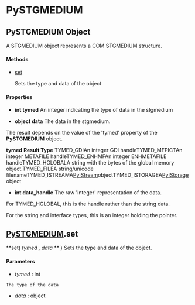# PySTGMEDIUM

## PySTGMEDIUM Object

A STGMEDIUM object represents a COM STGMEDIUM structure\.

#### Methods


  - [set](PySTGMEDIUM.md#pystgmediumset)

    Sets the type and data of the object&nbsp;

#### Properties

  -  **int tymed** 
    An integer indicating the type of data in the stgmedium

  -  **object data** 
    The data in the stgmedium\. 

The result depends on the value of the 'tymed' property of the **PySTGMEDIUM** object\.

 **tymed**  **Result Type** TYMED\_GDIAn integer GDI handleTYMED\_MFPICTAn integer METAFILE handleTYMED\_ENHMFAn integer ENHMETAFILE handleTYMED\_HGLOBALA string with the bytes of the global memory object\.TYMED\_FILEA string/unicode filenameTYMED\_ISTREAMA[PyIStream](#pyistream)objectTYMED\_ISTORAGEA[PyIStorage](#pyistorage)object
  -  **int data\_handle** 
    The raw 'integer' representation of the data\. 

For TYMED\_HGLOBAL, this is the handle rather than the string data\. 

For the string and interface types, this is an integer holding the pointer\.

## [PySTGMEDIUM](#pystgmedium)\.set

 **set\( *tymed*  *, data* ** \)
Sets the type and data of the object\.

#### Parameters


  -  *tymed* : int

    The type of the data

  -  *data* : object

    